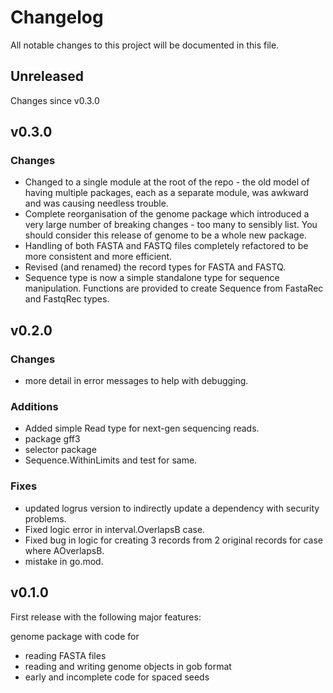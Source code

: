 # Changelog

All notable changes to this project will be documented in this file.

## Unreleased

Changes since v0.3.0

## v0.3.0

### Changes
- Changed to a single module at the root of the repo - the old model of
having multiple packages, each as a separate module, was awkward and was
causing needless trouble.
- Complete reorganisation of the genome package which introduced a very
large number of breaking changes - too many to sensibly list. You should
consider this release of genome to be a whole new package.
 - Handling of both FASTA and FASTQ files completely refactored to be
 more consistent and more efficient. 
 - Revised (and renamed) the record types for FASTA and FASTQ.
 - Sequence type is now a simple standalone type for sequence
 manipulation. Functions are provided to create Sequence from FastaRec
 and FastqRec types.

## v0.2.0

### Changes
- more detail in error messages to help with debugging.

### Additions
- Added simple Read type for next-gen sequencing reads.
- package gff3
- selector package
- Sequence.WithinLimits and test for same.

### Fixes
- updated logrus version to indirectly update a dependency with security
    problems.
- Fixed logic error in interval.OverlapsB case.
- Fixed bug in logic for creating 3 records from 2 original records for
    case where AOverlapsB.
- mistake in go.mod.

## v0.1.0

First release with the following major features:

genome package with code for
- reading FASTA files
- reading and writing genome objects in gob format
- early and incomplete code for spaced seeds
